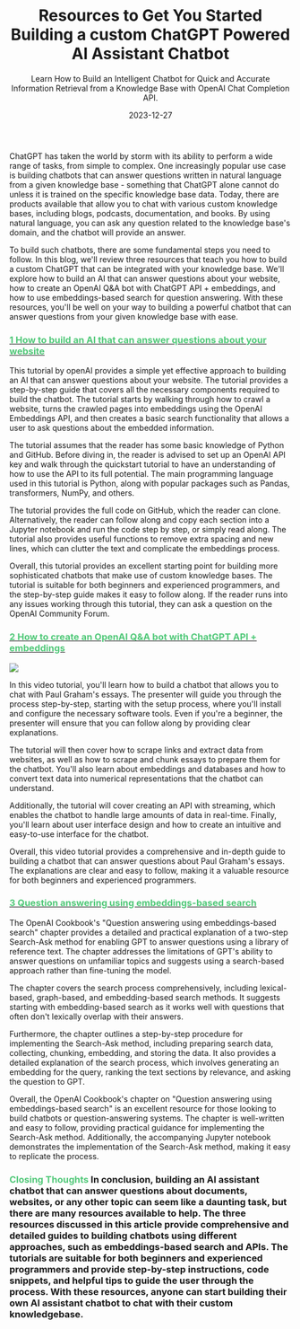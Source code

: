 ﻿---
title: Resources to Get You Started Building a custom  ChatGPT Powered AI Assistant Chatbot
subtitle: Learn How to Build an Intelligent Chatbot for Quick and Accurate Information Retrieval from a Knowledge Base with OpenAI Chat Completion API.
date: "2023-12-27"
---

ChatGPT has taken the world by storm with its ability to perform a wide range of tasks, from simple to complex. One increasingly popular use case is building chatbots that can answer questions written in natural language from a given knowledge base - something that ChatGPT alone cannot do unless it is trained on the specific knowledge base data. Today, there are products available that allow you to chat with various custom knowledge bases, including blogs, podcasts, documentation, and books. By using natural language, you can ask any question related to the knowledge base's domain, and the chatbot will provide an answer.

To build such chatbots, there are some fundamental steps you need to follow. In this blog, we'll review three resources that teach you how to build a custom ChatGPT that can be integrated with your knowledge base. We'll explore how to build an AI that can answer questions about your website, how to create an OpenAI Q&A bot with ChatGPT API + embeddings, and how to use embeddings-based search for question answering. With these resources, you'll be well on your way to building a powerful chatbot that can answer questions from your given knowledge base with ease.

<h3 ><a  target="_blank" href="https://platform.openai.com/docs/tutorials/web-qa-embeddings">
<span style="color:#50C878">
    1 How to build an AI that can answer questions about your website
</span>
</a></h3>

This tutorial by openAI provides a simple yet effective approach to building an AI that can answer questions about your website. The tutorial provides a step-by-step guide that covers all the necessary components required to build the chatbot. The tutorial starts by walking through how to crawl a website, turns the crawled pages into embeddings using the OpenAI Embeddings API, and then creates a basic search functionality that allows a user to ask questions about the embedded information.



The tutorial assumes that the reader has some basic knowledge of Python and GitHub. Before diving in, the reader is advised to set up an OpenAI API key and walk through the quickstart tutorial to have an understanding of how to use the API to its full potential. The main programming language used in this tutorial is Python, along with popular packages such as Pandas, transformers, NumPy, and others.


The tutorial provides the full code on GitHub, which the reader can clone. Alternatively, the reader can follow along and copy each section into a Jupyter notebook and run the code step by step, or simply read along. The tutorial also provides useful functions to remove extra spacing and new lines, which can clutter the text and complicate the embeddings process.


Overall, this tutorial provides an excellent starting point for building more sophisticated chatbots that make use of custom knowledge bases. The tutorial is suitable for both beginners and experienced programmers, and the step-by-step guide makes it easy to follow along. If the reader runs into any issues working through this tutorial, they can ask a question on the OpenAI Community Forum.


<h3><a target="_blank" href="https://www.youtube.com/watch?v=RM-v7zoYQo0" >

<span style="color:#50C878">
2 How to create an OpenAI Q&A bot with ChatGPT API + embeddings</span>
</a></h3>

<a href="https://www.youtube.com/watch?v=RM-v7zoYQo0">
<img src="http://img.youtube.com/vi/RM-v7zoYQo0/0.jpg">
</a>

In this video tutorial, you'll learn how to build a chatbot that allows you to chat with Paul Graham's essays. The presenter will guide you through the process step-by-step, starting with the setup process, where you'll install and configure the necessary software tools. Even if you're a beginner, the presenter will ensure that you can follow along by providing clear explanations.


The tutorial will then cover how to scrape links and extract data from websites, as well as how to scrape and chunk essays to prepare them for the chatbot. You'll also learn about embeddings and databases and how to convert text data into numerical representations that the chatbot can understand.


Additionally, the tutorial will cover creating an API with streaming, which enables the chatbot to handle large amounts of data in real-time. Finally, you'll learn about user interface design and how to create an intuitive and easy-to-use interface for the chatbot.


Overall, this video tutorial provides a comprehensive and in-depth guide to building a chatbot that can answer questions about Paul Graham's essays. The explanations are clear and easy to follow, making it a valuable resource for both beginners and experienced programmers.

<h3><a target="_blank" href="https://github.com/openai/openai-cookbook/blob/main/examples/Question_answering_using_embeddings.ipynb" >

<span style="color:#50C878">3 Question answering using embeddings-based search</span>
</a></h3>


The OpenAI Cookbook's "Question answering using embeddings-based search" chapter provides a detailed and practical explanation of a two-step Search-Ask method for enabling GPT to answer questions using a library of reference text. The chapter addresses the limitations of GPT's ability to answer questions on unfamiliar topics and suggests using a search-based approach rather than fine-tuning the model.

The chapter covers the search process comprehensively, including lexical-based, graph-based, and embedding-based search methods. It suggests starting with embedding-based search as it works well with questions that often don't lexically overlap with their answers.

Furthermore, the chapter outlines a step-by-step procedure for implementing the Search-Ask method, including preparing search data, collecting, chunking, embedding, and storing the data. It also provides a detailed explanation of the search process, which involves generating an embedding for the query, ranking the text sections by relevance, and asking the question to GPT.

Overall, the OpenAI Cookbook's chapter on "Question answering using embeddings-based search" is an excellent resource for those looking to build chatbots or question-answering systems. The chapter is well-written and easy to follow, providing practical guidance for implementing the Search-Ask method. Additionally, the accompanying Jupyter notebook demonstrates the implementation of the Search-Ask method, making it easy to replicate the process.


<h3><span style="color:#50C878">Closing Thoughts</span>
In conclusion, building an AI assistant chatbot that can answer questions about documents, websites, or any other topic can seem like a daunting task, but there are many resources available to help. The three resources discussed in this article provide comprehensive and detailed guides to building chatbots using different approaches, such as embeddings-based search and APIs. The tutorials are suitable for both beginners and experienced programmers and provide step-by-step instructions, code snippets, and helpful tips to guide the user through the process. With these resources, anyone can start building their own AI assistant chatbot to chat with their custom knowledgebase.



